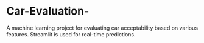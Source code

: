 # Car-Evaluation-
A machine learning project for evaluating car acceptability based on various features. Streamlit is used for real-time predictions.
